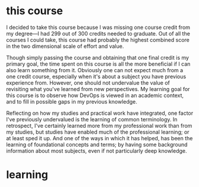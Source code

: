 # this course

I decided to take this course because I was missing one course credit from my degree—I had 299 out of 300 credits needed to graduate. Out of all the courses I could take, this course had probably the highest combined score in the two dimensional scale of effort and value. 

Though simply passing the course and obtaining that one final credit is my primary goal, the time spent on this course is all the more beneficial if I can also learn something from it. Obviously one can not expect much from a one credit course, especially when it's about a subject you have previous experience from. However, one should not undervalue the value of revisiting what you've learned from new perspectives. My learning goal for this course is to observe how DevOps is viewed in an academic context, and to fill in possible gaps in my previous knowledge.

Reflecting on how my studies and practical work have integrated, one factor I've previously undervalued is the learning  of common terminology. In retrospect, I've certainly learned more from my professional work than from my studies, but studies have enabled much of the professional learning; or at least sped it up. And one of the ways in which it has helped, has been the learning of foundational concepts and terms; by having some background information about most subjects, even if not particularly deep knowledge.

# learning

